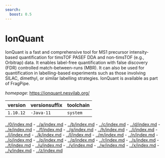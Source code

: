 ```yaml
---
search:
  boost: 0.5
---
```

# IonQuant

IonQuant is a fast and comprehensive tool for MS1 precursor intensity-based  quantification for timsTOF PASEF DDA and non-timsTOF (e.g., Orbitrap) data. It enables label-free  quantification with false discovery (FDR) controlled match-between-runs (MBR). It can also be used  for quantification in labelling-based experiments such as those involving SILAC, dimethyl, or similar  labelling strategies. IonQuant is available as part of FragPipe.

*homepage*: <https://ionquant.nesvilab.org/>

version | versionsuffix | toolchain
--------|---------------|----------
``1.10.12`` | ``-Java-11`` | ``system``

[../0/index.md](0) - [../a/index.md](a) - [../b/index.md](b) - [../c/index.md](c) - [../d/index.md](d) - [../e/index.md](e) - [../f/index.md](f) - [../g/index.md](g) - [../h/index.md](h) - [../i/index.md](i) - [../j/index.md](j) - [../k/index.md](k) - [../l/index.md](l) - [../m/index.md](m) - [../n/index.md](n) - [../o/index.md](o) - [../p/index.md](p) - [../q/index.md](q) - [../r/index.md](r) - [../s/index.md](s) - [../t/index.md](t) - [../u/index.md](u) - [../v/index.md](v) - [../w/index.md](w) - [../x/index.md](x) - [../y/index.md](y) - [../z/index.md](z)

